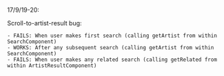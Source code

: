 17/9/19-20:

Scroll-to-artist-result bug:
	
	- FAILS: When user makes first search (calling getArtist from within SearchComponent)
	- WORKS: After any subsequent search (calling getArtist from within SearchComponent)
	- FAILS: When user makes any related search (calling getRelated from within ArtistResultComponent)
